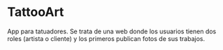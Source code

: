 # TattooArt
App para tatuadores. Se trata de una web donde los usuarios tienen dos roles (artista o cliente) y los primeros publican fotos de sus trabajos.
